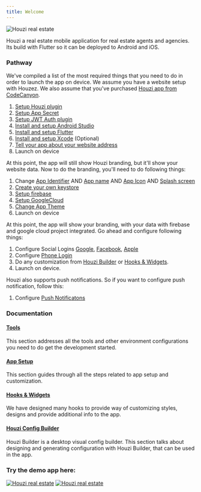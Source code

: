 ```yaml
---
title: Welcome
---
```


![Houzi real estate](images/banner.jpg)

Houzi a real estate mobile application for real estate agents and agencies. Its build with Flutter so it can be deployed to Android and iOS.

### Pathway

We've compiled a list of the most required things that you need to do in order to launch the app on device. We assume you have a website setup with Houzez. We also assume that you've purchased [Houzi app from CodeCanyon](https://codecanyon.net/item/houzi-real-estate-app/39753350).

1. [Setup Houzi plugin](tools/houzi_plugin)
2. [Setup App Secret](tools/app_secret)
3. [Setup JWT Auth plugin](tools/jwt_auth_plugin_setup)
4. [Install and setup Android Studio](tools/android_setup)
5. [Install and setup Flutter](tools/flutter_setup)
6. [Install and setup Xcode](tools/xcode_setup) (Optional)
7. [Tell your app about your website address](app-setup/change_app_url)
8. Launch on device

At this point, the app will still show Houzi branding, but it'll show your website data. Now to do the branding, you'll need to do following things:

1. Change [App Identifier](app-setup/change_app_identifier) AND [App name](app-setup/change_app_display_name) AND [App Icon](app-setup/change_app_icon) AND [Splash screen](app-setup/change_app_splash_screen)
2. [Create your own keystore](tools/setup_android_signing)
3. [Setup firebase](tools/firebase_setup)
4. [Setup GoogleCloud](tools/google_cloud_setup)
5. [Change App Theme](app-setup/change_app_theme)
6. Launch on device

At this point, the app will show your branding, with your data with firebase and google cloud project integrated. Go ahead and configure following things:

1. Configure Social Logins [Google](tools/setup_google_signin), [Facebook](tools/setup_facebook_signin), [Apple](tools/setup_apple_signin)
2. Configure [Phone Login](tools/setup_phone_signin)
3. Do any customization from [Houzi Builder](houzi-builder/intro) or [Hooks & Widgets](hooks-widgets/add_item_in_drawer).
4. Launch on device.

Houzi also supports push notifications. So if you want to configure push notification, follow this:
1. Configure [Push Notificatons](tools/push_notifications_integration)


### Documentation

#### [Tools](tools/tools_setup)

This section addresses all the tools and other environment configurations you need to do get the development started.

#### [App Setup](app-setup/change_app_url)

This section guides through all the steps related to app setup and customization.

#### [Hooks & Widgets](hooks-widgets/add_item_in_drawer)

We have designed many hooks to provide way of customizing styles, designs and provide additional info to the app.

#### [Houzi Config Builder](houzi-builder/intro)

Houzi Builder is a desktop visual config builder. This section talks about designing and generating configuration with Houzi Builder, that can be used in the app.

### Try the demo app here:

 [![Houzi real estate](images/apple_store.png)](https://apps.apple.com/us/app/id1598357211)  [![Houzi real estate](images/google_play.png)](https://play.google.com/store/apps/details?id=com.booleanbites.houzez)

 